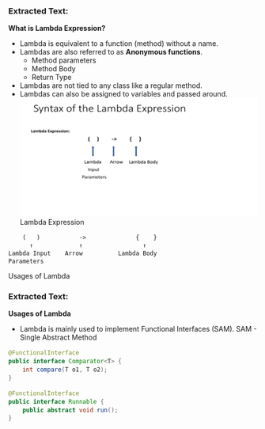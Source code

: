 ### Extracted Text:

**What is Lambda Expression?**

- Lambda is equivalent to a function (method) without a name.
- Lambdas are also referred to as **Anonymous functions**.
  - Method parameters
  - Method Body
  - Return Type
- Lambdas are not tied to any class like a regular method.
- Lambdas can also be assigned to variables and passed around.
![alt text](image.png)
Lambda Expression
```
    (   )           ->              {    }
      ↑             ↑                 ↑
Lambda Input    Arrow          Lambda Body
Parameters
```
Usages of Lambda
### Extracted Text:

**Usages of Lambda**

- Lambda is mainly used to implement Functional Interfaces (SAM).
SAM - Single Abstract Method

```java
@FunctionalInterface
public interface Comparator<T> {
    int compare(T o1, T o2);
}
```

```java
@FunctionalInterface
public interface Runnable {
    public abstract void run();
}
```